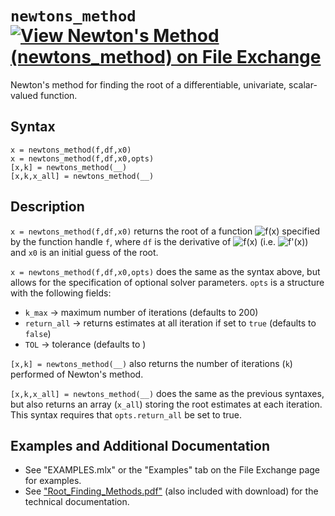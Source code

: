 # `newtons_method` [![View Newton's Method (newtons_method) on File Exchange](https://www.mathworks.com/matlabcentral/images/matlab-file-exchange.svg)](https://www.mathworks.com/matlabcentral/fileexchange/85735-newton-s-method-newtons_method)

Newton's method for finding the root of a differentiable, univariate, scalar-valued function.


## Syntax

`x = newtons_method(f,df,x0)`\
`x = newtons_method(f,df,x0,opts)`\
`[x,k] = newtons_method(__)`\
`[x,k,x_all] = newtons_method(__)`


## Description

`x = newtons_method(f,df,x0)` returns the root of a function <img src="https://latex.codecogs.com/svg.latex?\inline&space;f(x)" title="f(x)" /> specified by the function handle `f`, where `df` is the derivative of <img src="https://latex.codecogs.com/svg.latex?\inline&space;f(x)" title="f(x)" /> (i.e. <img src="https://latex.codecogs.com/svg.latex?\inline&space;f'(x)" title="f'(x)" />) and `x0` is an initial guess of the root.

`x = newtons_method(f,df,x0,opts)` does the same as the syntax above, but allows for the specification of optional solver parameters. `opts` is a structure with the following fields:
   - `k_max` &rightarrow; maximum number of iterations (defaults to 200)
   - `return_all` &rightarrow; returns estimates at all iteration if set to `true` (defaults to `false`)
   - `TOL` &rightarrow; tolerance (defaults to <img src="https://latex.codecogs.com/svg.latex?\inline&space;10^{-10}" title="" />)

`[x,k] = newtons_method(__)` also returns the number of iterations (`k`) performed of Newton's method.

`[x,k,x_all] = newtons_method(__)` does the same as the previous syntaxes, but also returns an array (`x_all`) storing the root estimates at each iteration. This syntax requires that `opts.return_all` be set to true.


## Examples and Additional Documentation

   - See "EXAMPLES.mlx" or the "Examples" tab on the File Exchange page for examples. 
   - See ["Root_Finding_Methods.pdf"](https://tamaskis.github.io/documentation/Root_Finding_Methods.pdf) (also included with download) for the technical documentation.
